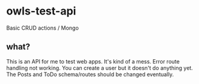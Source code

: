 # owls-test-api
Basic CRUD actions / Mongo

## what?
This is an API for me to test web apps. It's kind of a mess.
Error route handling not working.
You can create a user but it doesn't do anything yet. The Posts and ToDo schema/routes should be changed eventually.
